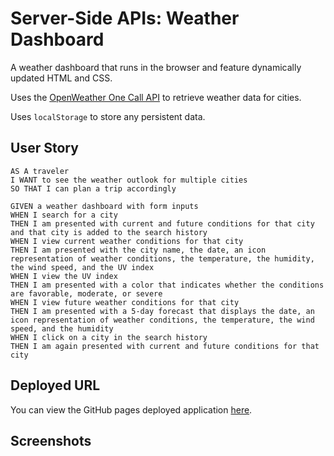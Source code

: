 # Server-Side APIs: Weather Dashboard

A weather dashboard that runs in the browser and feature dynamically updated HTML and CSS.

Uses the [OpenWeather One Call API](https://openweathermap.org/api/one-call-api) to retrieve weather data for cities.

Uses `localStorage` to store any persistent data.

## User Story

```
AS A traveler
I WANT to see the weather outlook for multiple cities
SO THAT I can plan a trip accordingly
```

```
GIVEN a weather dashboard with form inputs
WHEN I search for a city
THEN I am presented with current and future conditions for that city and that city is added to the search history
WHEN I view current weather conditions for that city
THEN I am presented with the city name, the date, an icon representation of weather conditions, the temperature, the humidity, the wind speed, and the UV index
WHEN I view the UV index
THEN I am presented with a color that indicates whether the conditions are favorable, moderate, or severe
WHEN I view future weather conditions for that city
THEN I am presented with a 5-day forecast that displays the date, an icon representation of weather conditions, the temperature, the wind speed, and the humidity
WHEN I click on a city in the search history
THEN I am again presented with current and future conditions for that city
```

## Deployed URL

You can view the GitHub pages deployed application [here](https://andradag.github.io/weather-dashboard/).

## Screenshots
